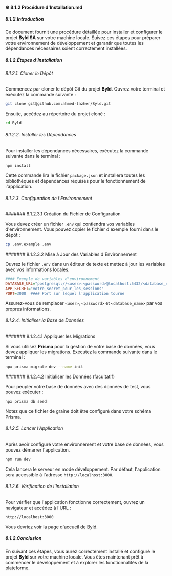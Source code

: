 #### ⚙️ 8.1.2 Procédure d'Installation.md

##### 8.1.2.Introduction
Ce document fournit une procédure détaillée pour installer et configurer le projet **Byld SA** sur votre machine locale. Suivez ces étapes pour préparer votre environnement de développement et garantir que toutes les dépendances nécessaires soient correctement installées.

##### 8.1.2.Étapes d'Installation

###### 8.1.2.1. Cloner le Dépôt

Commencez par cloner le dépôt Git du projet **Byld**. Ouvrez votre terminal et exécutez la commande suivante :

```bash
git clone git@github.com:ahmed-lazher/Byld.git
```

Ensuite, accédez au répertoire du projet cloné :

```bash
cd Byld
```

###### 8.1.2.2. Installer les Dépendances

Pour installer les dépendances nécessaires, exécutez la commande suivante dans le terminal :

```bash
npm install
```

Cette commande lira le fichier `package.json` et installera toutes les bibliothèques et dépendances requises pour le fonctionnement de l'application.

###### 8.1.2.3. Configuration de l'Environnement

####### 8.1.2.3.1 Création du Fichier de Configuration

Vous devez créer un fichier `.env` qui contiendra vos variables d'environnement. Vous pouvez copier le fichier d'exemple fourni dans le dépôt :

```bash
cp .env.example .env
```

####### 8.1.2.3.2 Mise à Jour des Variables d'Environnement

Ouvrez le fichier `.env` dans un éditeur de texte et mettez à jour les variables avec vos informations locales.

```ini
#### Exemple de variables d'environnement
DATABASE_URL="postgresql://<user>:<password>@localhost:5432/<database_name>?schema=public"
APP_SECRET="votre_secret_pour_les_sessions"
PORT=3000  #### Port sur lequel l'application tourne
```

Assurez-vous de remplacer `<user>`, `<password>` et `<database_name>` par vos propres informations.

###### 8.1.2.4. Initialiser la Base de Données

####### 8.1.2.4.1 Appliquer les Migrations

Si vous utilisez **Prisma** pour la gestion de votre base de données, vous devez appliquer les migrations. Exécutez la commande suivante dans le terminal :

```bash
npx prisma migrate dev --name init
```

####### 8.1.2.4.2 Initialiser les Données (facultatif)

Pour peupler votre base de données avec des données de test, vous pouvez exécuter :

```bash
npx prisma db seed
```

Notez que ce fichier de graine doit être configuré dans votre schéma Prisma.

###### 8.1.2.5. Lancer l'Application

Après avoir configuré votre environnement et votre base de données, vous pouvez démarrer l'application.

```bash
npm run dev
```

Cela lancera le serveur en mode développement. Par défaut, l'application sera accessible à l'adresse `http://localhost:3000`.

###### 8.1.2.6. Vérification de l'Installation

Pour vérifier que l'application fonctionne correctement, ouvrez un navigateur et accédez à l'URL :

```
http://localhost:3000
```

Vous devriez voir la page d'accueil de Byld.

##### 8.1.2.Conclusion

En suivant ces étapes, vous aurez correctement installé et configuré le projet **Byld** sur votre machine locale. Vous êtes maintenant prêt à commencer le développement et à explorer les fonctionnalités de la plateforme.